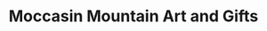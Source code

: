 ---
title: "Moccasin Mountain Art and Gifts"
url: /lewistown/moccasin-mountain-art-and-gifts/
shop: gift
---